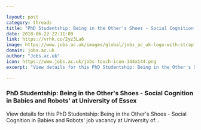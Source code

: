 ```yaml
---

layout: post
category: threads
title: "PhD Studentship: Being in the Other's Shoes - Social Cognition in Babies and Robots' at University of Essex"
date: 2018-06-22 22:11:09
link: https://vrhk.co/2yz3La6
image: https://www.jobs.ac.uk/images/global/jobs_ac_uk-logo-with-strapline.jpg
domain: jobs.ac.uk
author: "Jobs.ac.uk"
icon: https://www.jobs.ac.uk/jobs-touch-icon-144x144.png
excerpt: "View details for this PhD Studentship: Being in the Other's Shoes - Social Cognition in Babies and Robots' job vacancy at University of..."

---
```


### PhD Studentship: Being in the Other's Shoes - Social Cognition in Babies and Robots' at University of Essex

View details for this PhD Studentship: Being in the Other's Shoes - Social Cognition in Babies and Robots' job vacancy at University of...